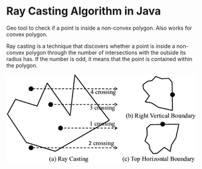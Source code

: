 # Ray Casting Algorithm in Java
Geo tool to check if a point is inside a non-convex polygon. Also works for convex polygon.

Ray casting is a technique that discovers whether a point is inside a non-convex polygon through the number of intersections with the outside its radius has. If the number is odd, it means that the point is contained within the polygon.

![Ray Casting Explanation](image.png)
